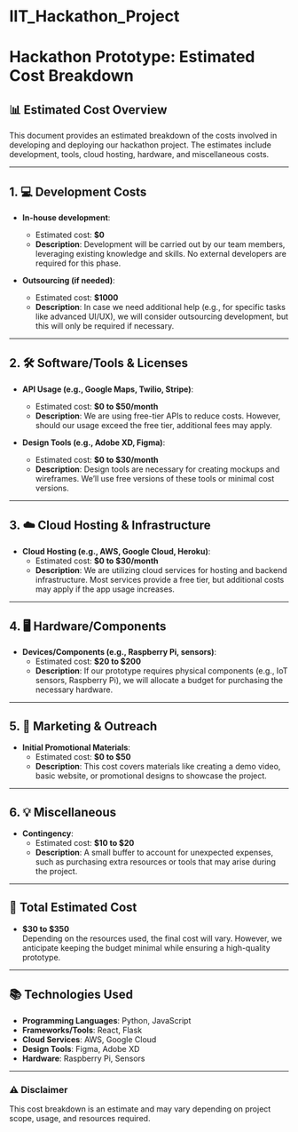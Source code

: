 # IIT_Hackathon_Project
# Hackathon Prototype: Estimated Cost Breakdown

## 📊 Estimated Cost Overview

This document provides an estimated breakdown of the costs involved in developing and deploying our hackathon project. The estimates include development, tools, cloud hosting, hardware, and miscellaneous costs.

---

## 1. 💻 **Development Costs**
- **In-house development**:  
  - Estimated cost: **$0**  
  - **Description**: Development will be carried out by our team members, leveraging existing knowledge and skills. No external developers are required for this phase.
  
- **Outsourcing (if needed)**:  
  - Estimated cost: **$1000**  
  - **Description**: In case we need additional help (e.g., for specific tasks like advanced UI/UX), we will consider outsourcing development, but this will only be required if necessary.

---

## 2. 🛠️ **Software/Tools & Licenses**
- **API Usage (e.g., Google Maps, Twilio, Stripe)**:  
  - Estimated cost: **$0 to $50/month**  
  - **Description**: We are using free-tier APIs to reduce costs. However, should our usage exceed the free tier, additional fees may apply.
  
- **Design Tools (e.g., Adobe XD, Figma)**:  
  - Estimated cost: **$0 to $30/month**  
  - **Description**: Design tools are necessary for creating mockups and wireframes. We’ll use free versions of these tools or minimal cost versions.

---

## 3. ☁️ **Cloud Hosting & Infrastructure**
- **Cloud Hosting (e.g., AWS, Google Cloud, Heroku)**:  
  - Estimated cost: **$0 to $30/month**  
  - **Description**: We are utilizing cloud services for hosting and backend infrastructure. Most services provide a free tier, but additional costs may apply if the app usage increases.

---

## 4. 🖥️ **Hardware/Components**  
- **Devices/Components (e.g., Raspberry Pi, sensors)**:  
  - Estimated cost: **$20 to $200**  
  - **Description**: If our prototype requires physical components (e.g., IoT sensors, Raspberry Pi), we will allocate a budget for purchasing the necessary hardware.

---

## 5. 📢 **Marketing & Outreach**  
- **Initial Promotional Materials**:  
  - Estimated cost: **$0 to $50**  
  - **Description**: This cost covers materials like creating a demo video, basic website, or promotional designs to showcase the project.

---

## 6. 💡 **Miscellaneous**
- **Contingency**:  
  - Estimated cost: **$10 to $20**  
  - **Description**: A small buffer to account for unexpected expenses, such as purchasing extra resources or tools that may arise during the project.

---

## 🔄 **Total Estimated Cost**
- **$30 to $350**  
  Depending on the resources used, the final cost will vary. However, we anticipate keeping the budget minimal while ensuring a high-quality prototype.

---

## 📚 **Technologies Used**  
- **Programming Languages**: Python, JavaScript  
- **Frameworks/Tools**: React, Flask  
- **Cloud Services**: AWS, Google Cloud  
- **Design Tools**: Figma, Adobe XD  
- **Hardware**: Raspberry Pi, Sensors

---

### ⚠️ **Disclaimer**  
This cost breakdown is an estimate and may vary depending on project scope, usage, and resources required.
